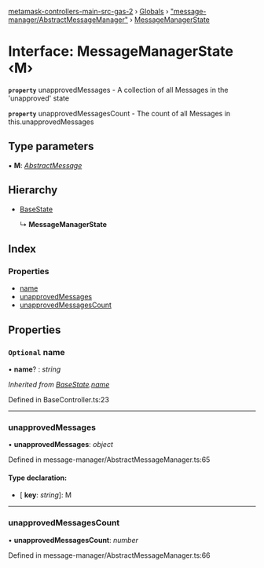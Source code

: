 [metamask-controllers-main-src-gas-2](../README.md) › [Globals](../globals.md) › ["message-manager/AbstractMessageManager"](../modules/_message_manager_abstractmessagemanager_.md) › [MessageManagerState](_message_manager_abstractmessagemanager_.messagemanagerstate.md)

# Interface: MessageManagerState ‹**M**›

**`property`** unapprovedMessages - A collection of all Messages in the 'unapproved' state

**`property`** unapprovedMessagesCount - The count of all Messages in this.unapprovedMessages

## Type parameters

▪ **M**: *[AbstractMessage](_message_manager_abstractmessagemanager_.abstractmessage.md)*

## Hierarchy

* [BaseState](_basecontroller_.basestate.md)

  ↳ **MessageManagerState**

## Index

### Properties

* [name](_message_manager_abstractmessagemanager_.messagemanagerstate.md#optional-name)
* [unapprovedMessages](_message_manager_abstractmessagemanager_.messagemanagerstate.md#unapprovedmessages)
* [unapprovedMessagesCount](_message_manager_abstractmessagemanager_.messagemanagerstate.md#unapprovedmessagescount)

## Properties

### `Optional` name

• **name**? : *string*

*Inherited from [BaseState](_basecontroller_.basestate.md).[name](_basecontroller_.basestate.md#optional-name)*

Defined in BaseController.ts:23

___

###  unapprovedMessages

• **unapprovedMessages**: *object*

Defined in message-manager/AbstractMessageManager.ts:65

#### Type declaration:

* \[ **key**: *string*\]: M

___

###  unapprovedMessagesCount

• **unapprovedMessagesCount**: *number*

Defined in message-manager/AbstractMessageManager.ts:66
